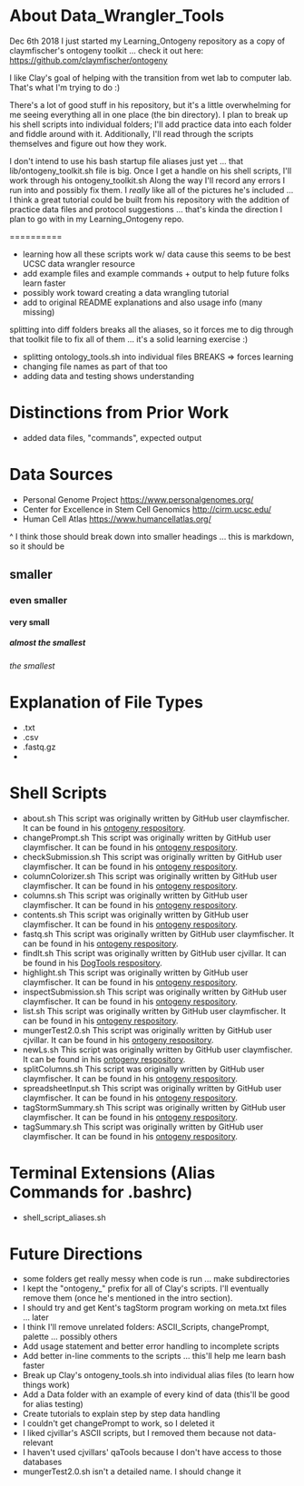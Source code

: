 # About Data_Wrangler_Tools

Dec 6th 2018
I just started my Learning_Ontogeny repository as a copy of claymfischer's ontogeny toolkit ... check it out here: https://github.com/claymfischer/ontogeny

I like Clay's goal of helping with the transition from wet lab to computer lab. That's what I'm trying to do :)

There's a lot of good stuff in his repository, but it's a little overwhelming for me seeing everything all in one place (the bin directory). I plan to break up his shell scripts into individual folders; I'll add practice data into each folder and fiddle around with it. Additionally, I'll read through the scripts themselves and figure out how they work.

I don't intend to use his bash startup file aliases just yet ... that lib/ontogeny_toolkit.sh file is big. Once I get a handle on his shell scripts, I'll work through his ontogeny_toolkit.sh Along the way I'll record any errors I run into and possibly fix them. I *really* like all of the pictures he's included ... I think a great tutorial could be built from his repository with the addition of practice data files and protocol suggestions ... that's kinda the direction I plan to go with in my Learning_Ontogeny repo.

==========
* learning how all these scripts work w/ data cause this seems to be best UCSC data wrangler resource
* add example files and example commands + output to help future folks learn faster
* possibly work toward creating a data wrangling tutorial
* add to original README explanations and also usage info (many missing)

splitting into diff folders breaks all the aliases, so it forces me to dig through that toolkit file to fix all of them ... it's a solid learning exercise :)
* splitting ontology_tools.sh into individual files BREAKS => forces learning
* changing file names as part of that too
* adding data and testing shows understanding

# Distinctions from Prior Work
* added data files, "commands", expected output

# Data Sources
* Personal Genome Project https://www.personalgenomes.org/
* Center for Excellence in Stem Cell Genomics http://cirm.ucsc.edu/ 
* Human Cell Atlas https://www.humancellatlas.org/

^ I think those should break down into smaller headings ... this is markdown, so it should be
## smaller
### even smaller
#### very small
##### almost the smallest
###### the smallest

# Explanation of File Types
* .txt
* .csv
* .fastq.gz
* 

# Shell Scripts
* about.sh This script was originally written by GitHub user claymfischer. It can be found in his [ontogeny respository](https://github.com/claymfischer/ontogeny).
* changePrompt.sh This script was originally written by GitHub user claymfischer. It can be found in his [ontogeny respository](https://github.com/claymfischer/ontogeny).
* checkSubmission.sh This script was originally written by GitHub user claymfischer. It can be found in his [ontogeny respository](https://github.com/claymfischer/ontogeny).
* columnColorizer.sh This script was originally written by GitHub user claymfischer. It can be found in his [ontogeny respository](https://github.com/claymfischer/ontogeny).
* columns.sh This script was originally written by GitHub user claymfischer. It can be found in his [ontogeny respository](https://github.com/claymfischer/ontogeny).
* contents.sh This script was originally written by GitHub user claymfischer. It can be found in his [ontogeny respository](https://github.com/claymfischer/ontogeny).
* fastq.sh This script was originally written by GitHub user claymfischer. It can be found in his [ontogeny respository](https://github.com/claymfischer/ontogeny).
* findIt.sh This script was originally written by GitHub user cjvillar. It can be found in his [DogTools respository](https://github.com/cjvillar/DogTools).
* highlight.sh This script was originally written by GitHub user claymfischer. It can be found in his [ontogeny respository](https://github.com/claymfischer/ontogeny).
* inspectSubmission.sh This script was originally written by GitHub user claymfischer. It can be found in his [ontogeny respository](https://github.com/claymfischer/ontogeny).
* list.sh This script was originally written by GitHub user claymfischer. It can be found in his [ontogeny respository](https://github.com/claymfischer/ontogeny).
* mungerTest2.0.sh This script was originally written by GitHub user cjvillar. It can be found in his [ontogeny respository](https://github.com/cjvillar/DogTools).
* newLs.sh This script was originally written by GitHub user claymfischer. It can be found in his [ontogeny respository](https://github.com/claymfischer/ontogeny).
* splitColumns.sh This script was originally written by GitHub user claymfischer. It can be found in his [ontogeny respository](https://github.com/claymfischer/ontogeny).
* spreadsheetInput.sh This script was originally written by GitHub user claymfischer. It can be found in his [ontogeny respository](https://github.com/claymfischer/ontogeny).
* tagStormSummary.sh This script was originally written by GitHub user claymfischer. It can be found in his [ontogeny respository](https://github.com/claymfischer/ontogeny).
* tagSummary.sh This script was originally written by GitHub user claymfischer. It can be found in his [ontogeny respository](https://github.com/claymfischer/ontogeny).



# Terminal Extensions (Alias Commands for .bashrc)
* shell_script_aliases.sh

# Future Directions
* some folders get really messy when code is run ... make subdirectories
* I kept the "ontogeny_" prefix for all of Clay's scripts. I'll eventually remove them (once he's mentioned in the intro section).
* I should try and get Kent's tagStorm program working on meta.txt files ... later
* I think I'll remove unrelated folders: ASCII_Scripts, changePrompt, palette ... possibly others
* Add usage statement and better error handling to incomplete scripts
* Add better in-line comments to the scripts ... this'll help me learn bash faster
* Break up Clay's ontogeny_tools.sh into individual alias files (to learn how things work)
* Add a Data folder with an example of every kind of data (this'll be good for alias testing)
* Create tutorials to explain step by step data handling
* I couldn't get changePrompt to work, so I deleted it
* I liked cjvillar's ASCII scripts, but I removed them because not data-relevant
* I haven't used cjvillars' qaTools because I don't have access to those databases
* mungerTest2.0.sh isn't a detailed name. I should change it

